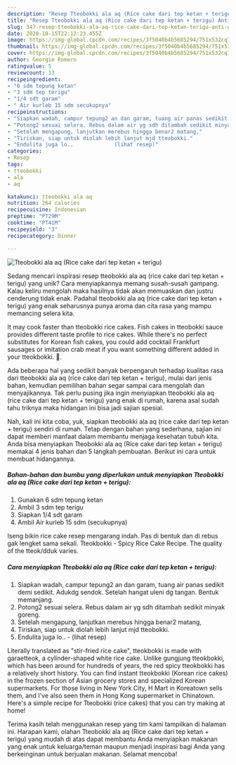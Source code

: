 ```yaml
---
description: "Resep Tteobokki ala aq (Rice cake dari tep ketan + terigu) Anti Gagal"
title: "Resep Tteobokki ala aq (Rice cake dari tep ketan + terigu) Anti Gagal"
slug: 347-resep-tteobokki-ala-aq-rice-cake-dari-tep-ketan-terigu-anti-gagal
date: 2020-10-15T22:12:23.455Z
image: https://img-global.cpcdn.com/recipes/3f5040b4b5685294/751x532cq70/tteobokki-ala-aq-rice-cake-dari-tep-ketan-terigu-foto-resep-utama.jpg
thumbnail: https://img-global.cpcdn.com/recipes/3f5040b4b5685294/751x532cq70/tteobokki-ala-aq-rice-cake-dari-tep-ketan-terigu-foto-resep-utama.jpg
cover: https://img-global.cpcdn.com/recipes/3f5040b4b5685294/751x532cq70/tteobokki-ala-aq-rice-cake-dari-tep-ketan-terigu-foto-resep-utama.jpg
author: Georgie Romero
ratingvalue: 5
reviewcount: 13
recipeingredient:
- "6 sdm tepung ketan"
- "3 sdm tep terigu"
- "1/4 sdt garam"
- " Air kurleb 15 sdm secukupnya"
recipeinstructions:
- "Siapkan wadah, campur tepung2 an dan garam, tuang air panas sedikit demi sedikit. Adukdg sendok. Setelah hangat uleni dg tangan. Bentuk memanjang."
- "Potong2 sesuai selera. Rebus dalam air yg sdh ditambah sedikit minyak goreng."
- "Setelah mengapung, lanjutkan merebus hingga benar2 matang,"
- "Tiriskan, siap untuk diolah lebih lanjut mjd tteobokki."
- "Endulita juga lo..             (lihat resep)"
categories:
- Resep
tags:
- tteobokki
- ala
- aq

katakunci: tteobokki ala aq 
nutrition: 264 calories
recipecuisine: Indonesian
preptime: "PT29M"
cooktime: "PT41M"
recipeyield: "3"
recipecategory: Dinner

---
```



![Tteobokki ala aq (Rice cake dari tep ketan + terigu)](https://img-global.cpcdn.com/recipes/3f5040b4b5685294/751x532cq70/tteobokki-ala-aq-rice-cake-dari-tep-ketan-terigu-foto-resep-utama.jpg)

Sedang mencari inspirasi resep tteobokki ala aq (rice cake dari tep ketan + terigu) yang unik? Cara menyiapkannya memang susah-susah gampang. Kalau keliru mengolah maka hasilnya tidak akan memuaskan dan justru cenderung tidak enak. Padahal tteobokki ala aq (rice cake dari tep ketan + terigu) yang enak seharusnya punya aroma dan cita rasa yang mampu memancing selera kita.

It may cook faster than tteobokki rice cakes. Fish cakes in tteobokki sauce provides different taste profile to rice cakes. While there&#39;s no perfect substitutes for Korean fish cakes, you could add cocktail Frankfurt sausages or imitation crab meat if you want something different added in your tteokbokki. 🙂.

Ada beberapa hal yang sedikit banyak berpengaruh terhadap kualitas rasa dari tteobokki ala aq (rice cake dari tep ketan + terigu), mulai dari jenis bahan, kemudian pemilihan bahan segar sampai cara mengolah dan menyajikannya. Tak perlu pusing jika ingin menyiapkan tteobokki ala aq (rice cake dari tep ketan + terigu) yang enak di rumah, karena asal sudah tahu triknya maka hidangan ini bisa jadi sajian spesial.


Nah, kali ini kita coba, yuk, siapkan tteobokki ala aq (rice cake dari tep ketan + terigu) sendiri di rumah. Tetap dengan bahan yang sederhana, sajian ini dapat memberi manfaat dalam membantu menjaga kesehatan tubuh kita. Anda bisa menyiapkan Tteobokki ala aq (Rice cake dari tep ketan + terigu) memakai 4 jenis bahan dan 5 langkah pembuatan. Berikut ini cara untuk membuat hidangannya.

<!--inarticleads1-->

##### Bahan-bahan dan bumbu yang diperlukan untuk menyiapkan Tteobokki ala aq (Rice cake dari tep ketan + terigu):

1. Gunakan 6 sdm tepung ketan
1. Ambil 3 sdm tep terigu
1. Siapkan 1/4 sdt garam
1. Ambil  Air kurleb 15 sdm (secukupnya)


Iseng bikin rice cake resep mengarang indah. Pas di bentuk dan di rebus gak lengket sama sekali. Tteokbokki - Spicy Rice Cake Recipe. The quality of the tteok/dduk varies. 

<!--inarticleads2-->

##### Cara menyiapkan Tteobokki ala aq (Rice cake dari tep ketan + terigu):

1. Siapkan wadah, campur tepung2 an dan garam, tuang air panas sedikit demi sedikit. Adukdg sendok. Setelah hangat uleni dg tangan. Bentuk memanjang.
1. Potong2 sesuai selera. Rebus dalam air yg sdh ditambah sedikit minyak goreng.
1. Setelah mengapung, lanjutkan merebus hingga benar2 matang,
1. Tiriskan, siap untuk diolah lebih lanjut mjd tteobokki.
1. Endulita juga lo.. -             (lihat resep)


Literally translated as &#34;stir-fried rice cake&#34;, tteokbokki is made with garaetteok, a cylinder-shaped white rice cake. Unlike gungjung tteokbokki, which has been around for hundreds of years, the red spicy tteokbokki has a relatively short history. You can find instant tteokbokki (Korean rice cakes) in the frozen section of Asian grocery stores and specialized Korean supermarkets. For those living in New York City, H Mart in Koreatown sells them, and I&#39;ve also seen them in Hong Kong supermarket in Chinatown. Here&#39;s a simple recipe for Tteobokki (rice cakes) that you can try making at home! 

Terima kasih telah menggunakan resep yang tim kami tampilkan di halaman ini. Harapan kami, olahan Tteobokki ala aq (Rice cake dari tep ketan + terigu) yang mudah di atas dapat membantu Anda menyiapkan makanan yang enak untuk keluarga/teman maupun menjadi inspirasi bagi Anda yang berkeinginan untuk berjualan makanan. Selamat mencoba!
